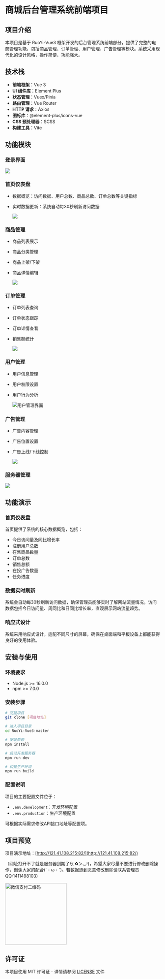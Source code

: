 # 商城后台管理系统前端项目

## 项目介绍

本项目是基于 RuoYi-Vue3 框架开发的后台管理系统前端部分，提供了完整的电商管理功能，包括商品管理、订单管理、用户管理、广告管理等模块。系统采用现代化的设计风格，操作简便，功能强大。

## 技术栈

- **前端框架**：Vue 3
- **UI 组件库**：Element Plus
- **状态管理**：Vuex/Pinia
- **路由管理**：Vue Router
- **HTTP 请求**：Axios
- **图标库**：@element-plus/icons-vue
- **CSS 预处理器**：SCSS
- **构建工具**：Vite

## 功能模块

### 登录界面

![](mall_login.png)

### 首页仪表盘
- 数据概览：访问数据、用户总数、商品总数、订单总数等关键指标

- 实时数据更新：系统自动每30秒刷新访问数据

  ![](mall_index.png)

### 商品管理
- 商品列表展示

- 商品分类管理

- 商品上架/下架

- 商品详情编辑

  ![](mall_products.png)

### 订单管理
- 订单列表查询

- 订单状态跟踪

- 订单详情查看

- 销售额统计

  ![](mall_orders.png)

### 用户管理
- 用户信息管理

- 用户权限设置

- 用户行为分析

  ![用户管理界面](mall_users.png)

### 广告管理
- 广告内容管理

- 广告位置设置

- 广告上线/下线控制

  ![](mall_banners.png)

### 服务器管理
![](mall_serve.png)

## 功能演示

### 首页仪表盘
首页提供了系统的核心数据概览，包括：
- 今日访问量及同比增长率
- 注册用户总数
- 在售商品数量
- 订单总数
- 销售总额
- 在投广告数量
- 任务进度

### 数据实时刷新
系统会自动每30秒刷新访问数据，确保管理员能够实时了解网站流量情况。访问数据包括今日访问量、周同比和日同比增长率，直观展示网站流量趋势。

### 响应式设计
系统采用响应式设计，适配不同尺寸的屏幕，确保在桌面端和平板设备上都能获得良好的使用体验。

## 安装与使用

### 环境要求
- Node.js >= 16.0.0
- npm >= 7.0.0

### 安装步骤
```bash
# 克隆项目
git clone [项目地址]

# 进入项目目录
cd RuoYi-Vue3-master

# 安装依赖
npm install

# 启动开发服务器
npm run dev

# 构建生产环境
npm run build
```

### 配置说明
项目的主要配置文件位于：
- `.env.development`：开发环境配置
- `.env.production`：生产环境配置

可根据实际需求修改API接口地址等配置项。

## 项目预览

项目演示地址：[http://121.41.108.215:82/](http://121.41.108.215:82/)

（网址打开不了就是服务器到期了ξ( ✿＞◡❛)，希望大家尽量不要进行修改删除操作，谢谢大家的配合(´・ω・`)。若数据遭到恶意修改删除请联系管理员QQ:1411498103）

<img src="weixin_pay.jpg" width="200" alt="微信支付二维码">

## 许可证

本项目使用 MIT 许可证 - 详情请参阅 [LICENSE](LICENSE) 文件
